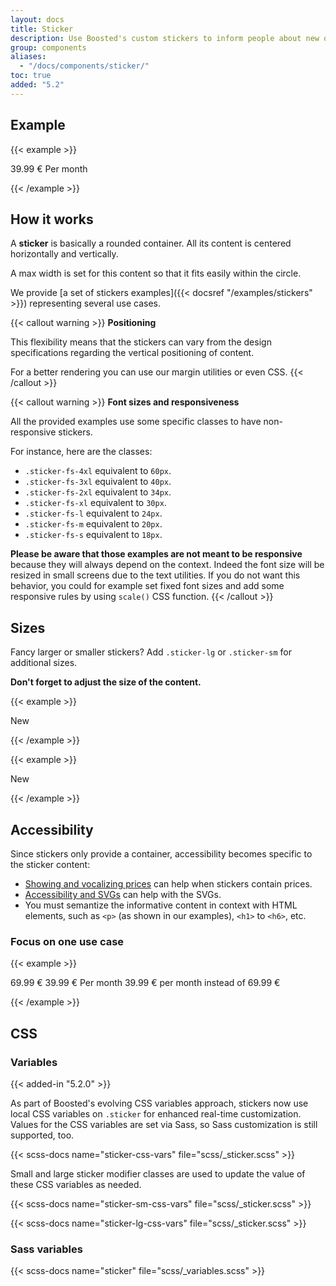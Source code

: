 ```yaml
---
layout: docs
title: Sticker
description: Use Boosted's custom stickers to inform people about new offers.
group: components
aliases:
  - "/docs/components/sticker/"
toc: true
added: "5.2"
---
```


## Example

{{< example >}}
<div class="sticker">
  <p class="mb-0">
    <span class="sticker-fs-3xl mb-0 d-block">39.99 €</span>
    <span>Per month</span>
  </p>
</div>
{{< /example >}}

## How it works

A **sticker** is basically a rounded container. All its content is centered horizontally and vertically.

A max width is set for this content so that it fits easily within the circle.

We provide [a set of stickers examples]({{< docsref "/examples/stickers" >}}) representing several use cases.

{{< callout warning >}}
**Positioning**

This flexibility means that the stickers can vary from the design specifications regarding the vertical positioning of content.

For a better rendering you can use our margin utilities or even CSS.
{{< /callout >}}

{{< callout warning >}}
**Font sizes and responsiveness**

All the provided examples use some specific classes to have non-responsive stickers.

For instance, here are the classes:
- `.sticker-fs-4xl` equivalent to `60px`.
- `.sticker-fs-3xl` equivalent to `40px`.
- `.sticker-fs-2xl` equivalent to `34px`.
- `.sticker-fs-xl` equivalent to `30px`.
- `.sticker-fs-l` equivalent to `24px`.
- `.sticker-fs-m` equivalent to `20px`.
- `.sticker-fs-s` equivalent to `18px`.

**Please be aware that those examples are not meant to be responsive** because they will always depend on the context. Indeed the font size will be resized in small screens due to the text utilities. If you do not want this behavior, you could for example set fixed font sizes and add some responsive rules by using `scale()` CSS function.
{{< /callout >}}

## Sizes

Fancy larger or smaller stickers? Add `.sticker-lg` or `.sticker-sm` for additional sizes.

**Don't forget to adjust the size of the content.**

{{< example >}}
<div class="sticker sticker-lg">
  <p class="mb-0">
    <span class="sticker-fs-4xl">New</span>
  </p>
</div>
{{< /example >}}

{{< example >}}
<div class="sticker sticker-sm">
  <p class="mb-0">
    <span class="sticker-fs-xl">New</span>
  </p>
</div>
{{< /example >}}

## Accessibility

Since stickers only provide a container, accessibility becomes specific to the sticker content:
* [Showing and vocalizing prices](https://a11y-guidelines.orange.com/en/web/components-examples/price-vocalization) can help when stickers contain prices.
* [Accessibility and SVGs](https://a11y-guidelines.orange.com/en/articles/accessible-svg) can help with the SVGs.
* You must semantize the informative content in context with HTML elements, such as `<p>` (as shown in our examples), `<h1>` to `<h6>`, etc.

### Focus on one use case

{{< example >}}
<div class="sticker">
  <p class="mb-1">
    <span class="sticker-fs-l mb-0 d-block text-decoration-line-through" aria-hidden="true">69.99 €</span>
    <span class="sticker-fs-3xl mb-0 d-block" aria-hidden="true">39.99 €</span>
    <span aria-hidden="true">Per month</span>
    <span class="visually-hidden">39.99 € per month instead of 69.99 €</span>
  </p>
</div>
{{< /example >}}

## CSS

### Variables

{{< added-in "5.2.0" >}}

As part of Boosted's evolving CSS variables approach, stickers now use local CSS variables on `.sticker` for enhanced real-time customization. Values for the CSS variables are set via Sass, so Sass customization is still supported, too.

{{< scss-docs name="sticker-css-vars" file="scss/_sticker.scss" >}}

Small and large sticker modifier classes are used to update the value of these CSS variables as needed.

{{< scss-docs name="sticker-sm-css-vars" file="scss/_sticker.scss" >}}

{{< scss-docs name="sticker-lg-css-vars" file="scss/_sticker.scss" >}}

### Sass variables

{{< scss-docs name="sticker" file="scss/_variables.scss" >}}

